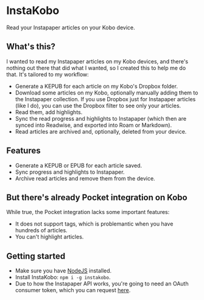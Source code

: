 # InstaKobo

Read your Instapaper articles on your Kobo device.

## What's this?

I wanted to read my Instapaper articles on my Kobo devices, and there's nothing out there that did what I wanted, so I created this to help me do that. It's tailored to my workflow:

* Generate a KEPUB for each article on my Kobo's Dropbox folder.
* Download some articles on my Kobo, optionally manually adding them to the Instapaper collection. If you use Dropbox just for Instapaper articles (like I do), you can use the Dropbox filter to see only your articles.
* Read them, add highlights.
* Sync the read progress and highlights to Instapaper (which then are synced into Readwise, and exported into Roam or Markdown).
* Read articles are archived and, optionally, deleted from your device. 

## Features

* Generate a KEPUB or EPUB for each article saved.
* Sync progress and highlights to Instapaper.
* Archive read articles and remove them from the device.

## But there's already Pocket integration on Kobo

While true, the Pocket integration lacks some important features:

* It does not support tags, which is problemantic when you have hundreds of articles.
* You can't highlight articles.

## Getting started

* Make sure you have [NodeJS](https://nodejs.org/en/) installed.
* Install InstaKobo: `npm i -g instakobo`.
* Due to how the Instapaper API works, you're going to need an OAuth consumer token, which you can request [here](https://www.instapaper.com/main/request_oauth_consumer_token).
